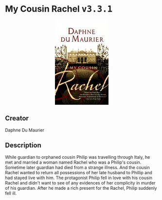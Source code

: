 
# My Cousin Rachel <kbd>v3.3.1</kbd>

<center>
  <img src="./cover-1024.jpg"/>
</center>

## Creator
Daphne Du Maurier

## Description
<p>While guardian to orphaned cousin Philip was travelling through Italy, he met and married a woman named Rachel who was a Philip's cousin. Sometime later guardian had died from a strange illness. And the cousin Rachel wanted to return all possessions of her late husband to Phillip and had stayed live with him.
The protagonist Philip fell in love with his cousin Rachel and didn't want to see of any evidences of her complicity in murder of his guardian. After he made a rich present for the Rachel, Philip suddenly fell ill.</p>
